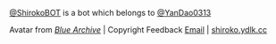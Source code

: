 [@ShirokoBOT](https://github.com/ShirokoBOT) is a bot which belongs to [@YanDao0313](https://github.com/YanDao0313)

Avatar from [*Blue Archive*](https://bluearchive.nexon.com/home) | Copyright Feedback [Email](mailto:copyright@ydlk.cc) | [shiroko.ydlk.cc](https://shiroko.ydlk.cc/)

<!--
**ShirokoBOT/ShirokoBOT** is a ✨ _special_ ✨ repository because its `README.md` (this file) appears on your GitHub profile.

Here are some ideas to get you started:

- 🔭 I’m currently working on ...
- 🌱 I’m currently learning ...
- 👯 I’m looking to collaborate on ...
- 🤔 I’m looking for help with ...
- 💬 Ask me about ...
- 📫 How to reach me: ...
- 😄 Pronouns: ...
- ⚡ Fun fact: ...
-->

